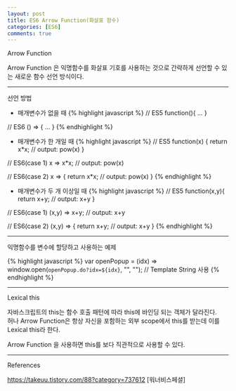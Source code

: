 ```yaml
---
layout: post
title: ES6 Arrow Function(화살표 함수)
categories: [ES6]
comments: true
---
```


Arrow Function

Arrow Function 은 익명함수를 화살표 기호를 사용하는 것으로 간략하게 선언할 수 있는 새로운 함수 선언 방식이다.

-------------

선언 방법

- 매개변수가 없을 때
{% highlight javascript %}
// ES5
function(){ ... }

// ES6
() => { ... }
{% endhighlight %}

- 매개변수가 한 개일 때
{% highlight javascript %}
// ES5
function(x) {
    return x*x; // output: pow(x)
}

// ES6(case 1)
x => x*x; // output: pow(x)

// ES6(case 2)
x => {
    return x*x; // output: pow(x)
}
{% endhighlight %}

- 매개변수가 두 개 이상일 때
{% highlight javascript %}
// ES5
function(x,y){
    return x+y; // output: x+y
}

// ES6(case 1)
(x,y) => x+y; // output: x+y

// ES6(case 2)
(x,y) => {
    return x+y; // output: x+y
}
{% endhighlight %}

-------------

익명함수를 변수에 할당하고 사용하는 예제

{% highlight javascript %}
var openPopup = (idx)
    => window.open(`openPopup.do?idx=${idx}`, "", ""); // Template String 사용
{% endhighlight %}

-------------

Lexical this

자바스크립트의 this는 함수 호출 패턴에 따라 this에 바인딩 되는 객체가 달라진다.  
허나 Arrow Function은 항상 자신을 포함하는 외부 scope에서 this를 받는데 이를 Lexical this라 한다.

Arrow Function 을 사용하면 this를 보다 직관적으로 사용할 수 있다.

-------------

References

https://takeuu.tistory.com/88?category=737612 [워너비스페셜]
